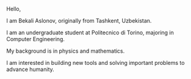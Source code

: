 Hello,

I am Bekali Aslonov, originally from Tashkent, Uzbekistan. 

I am an undergraduate student at Politecnico di Torino, majoring in Computer Engineering. 

My background is in physics and mathematics.

I am interested in building new tools and solving important problems to advance humanity.

